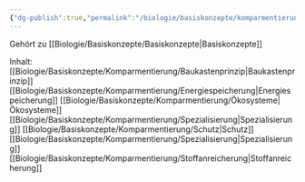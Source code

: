 ```yaml
---
{"dg-publish":true,"permalink":"/biologie/basiskonzepte/komparmentierung/kompartimentierung/"}
---
```


Gehört zu [[Biologie/Basiskonzepte/Basiskonzepte\|Basiskonzepte]]

Inhalt:
[[Biologie/Basiskonzepte/Komparmentierung/Baukastenprinzip\|Baukastenprinzip]]
[[Biologie/Basiskonzepte/Komparmentierung/Energiespeicherung\|Energiespeicherung]]
[[Biologie/Basiskonzepte/Komparmentierung/Ökosysteme\|Ökosysteme]]
[[Biologie/Basiskonzepte/Komparmentierung/Spezialisierung\|Spezialisierung]]
[[Biologie/Basiskonzepte/Komparmentierung/Schutz\|Schutz]]
[[Biologie/Basiskonzepte/Komparmentierung/Spezialisierung\|Spezialisierung]]
[[Biologie/Basiskonzepte/Komparmentierung/Stoffanreicherung\|Stoffanreicherung]]
